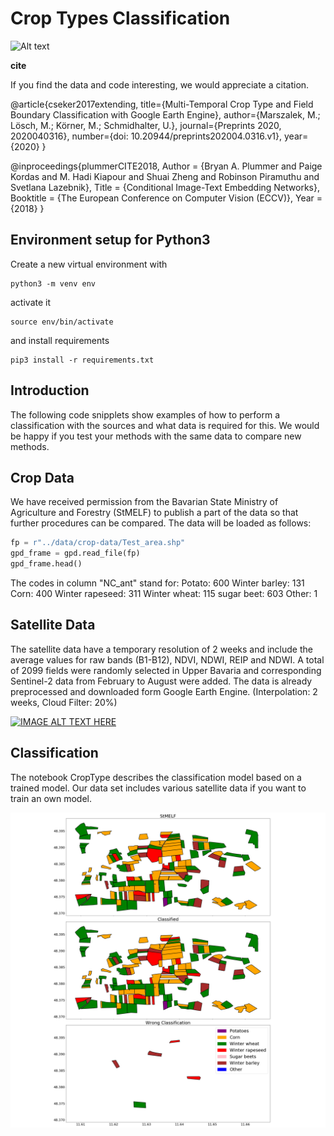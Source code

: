 # Crop Types Classification
![Alt text](https://github.com/TUM-CPN/CropTypes/blob/master/docs/abstract.png "Title")

**cite**

If you find the data and code interesting, we would appreciate a citation.

@article{cseker2017extending,
title={Multi-Temporal Crop Type and Field Boundary Classification with Google Earth Engine},
author={Marszalek, M.; Lösch, M.; Körner, M.; Schmidhalter, U.},
journal={Preprints 2020, 2020040316},
number={doi: 10.20944/preprints202004.0316.v1},
year={2020}
}

@inproceedings{plummerCITE2018,
Author = {Bryan A. Plummer and Paige Kordas and M. Hadi Kiapour and Shuai Zheng and Robinson Piramuthu and Svetlana Lazebnik},
Title = {Conditional Image-Text Embedding Networks},
Booktitle  = {The European Conference on Computer Vision (ECCV)},
Year = {2018}
}

## Environment setup for Python3

Create a new virtual environment with

    python3 -m venv env
    
activate it

    source env/bin/activate
    
and install requirements

    pip3 install -r requirements.txt 

## Introduction

The following code snipplets show examples of how to perform a classification with the sources and what data is required for this. We would be happy if you test your methods with the same data to compare new methods.

## Crop Data

We have received permission from the Bavarian State Ministry of Agriculture and Forestry (StMELF) to publish a part of the data so that further procedures can be compared. The data will be loaded as follows:

```python
fp = r"../data/crop-data/Test_area.shp"
gpd_frame = gpd.read_file(fp)
gpd_frame.head()
```

The codes in column "NC_ant" stand for:
Potato: 600
Winter barley: 131
Corn: 400
Winter rapeseed: 311
Winter wheat: 115
sugar beet: 603
Other: 1

## Satellite Data

The satellite data have a temporary resolution of 2 weeks and include the average values for raw bands (B1-B12), NDVI, NDWI, REIP and NDWI. 
A total of 2099 fields were randomly selected in Upper Bavaria and corresponding Sentinel-2 data from February to August were added.
The data is already preprocessed and downloaded form Google Earth Engine.
(Interpolation: 2 weeks, Cloud Filter: 20%)

[![IMAGE ALT TEXT HERE](https://youtu.be/NjDcbsn0Q84)](https://www.youtube.com/watch?https://youtu.be/NjDcbsn0Q84)

## Classification

The notebook CropType describes the classification model based on a trained model. Our data set includes various satellite data if you want to train an own model.

![Alt text](https://github.com/TUM-CPN/CropTypes/blob/master/docs/croptype.png "Title")